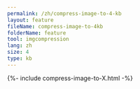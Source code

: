 ```yaml
---
permalink: /zh/compress-image-to-4-kb
layout: feature
fileName: compress-image-to-4kb
folderName: feature
tool: imgcompression
lang: zh
size: 4
type: kb
---
```


{%- include compress-image-to-X.html -%}
